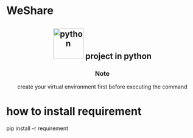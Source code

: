 # WeShare

<div align='center'>
    <h2>
        <img src='https://encrypted-tbn0.gstatic.com/images?q=tbn:ANd9GcTHLxxSOS1EacExleh0u6endvPLIbPd8vC_wQ&usqp=CAU' alt='python' style='width:5rem; height:5rem'>
        project in python
    </h2>
</div>

<div align='center'>
    <h3 color='red'>Note</h4>
    <p>create your virtual environment first before executing the command</p>
</div>

# how to install requirement

pip install -r requirement
